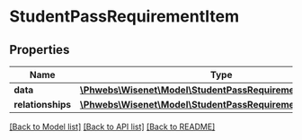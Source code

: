 # StudentPassRequirementItem

## Properties
Name | Type | Description | Notes
------------ | ------------- | ------------- | -------------
**data** | [**\Phwebs\Wisenet\Model\StudentPassRequirement**](StudentPassRequirement.md) |  | [optional] 
**relationships** | [**\Phwebs\Wisenet\Model\StudentPassRequirementRelationships**](StudentPassRequirementRelationships.md) |  | [optional] 

[[Back to Model list]](../../README.md#documentation-for-models) [[Back to API list]](../../README.md#documentation-for-api-endpoints) [[Back to README]](../../README.md)

